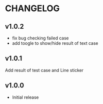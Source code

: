 # CHANGELOG

## v1.0.2
- fix bug checking failed case
- add toogle to show/hide result of text case

## v1.0.1
Add result of test case and Line sticker

## v1.0.0

- Initial release
